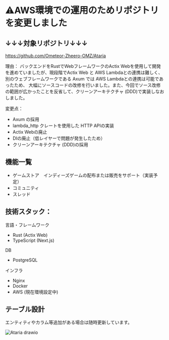 # ⚠️AWS環境での運用のためリポジトリを変更しました
## ↓↓↓対象リポジトリ↓↓↓

https://github.com/Ometeor-Zheero-OMZ/Ataria

理由：
バックエンドをRustでWebフレームワークのActix Webを使用して開発を進めていましたが、現段階でActix Web と AWS Lambdaとの連携は難しく、別のウェブフレームワークである Axum では AWS Lambdaとの連携は可能であったため、
大幅にソースコードの改修を行いました。また、今回でソース改修の範囲が広かったことを反省して、クリーンアーキテクチャ (DDD)で実装しなおしました。

変更点：
- Axum の採用
- lambda_http クレートを使用した HTTP APIの実装
- Actix Webの廃止
- DIの廃止（低レイヤーで問題が発生したため）
- クリーンアーキテクチャ (DDD)の採用

## 機能一覧

- ゲームストア　インディーズゲームの配布または販売をサポート（実装予定）
- コミュニティ
- スレッド

## 技術スタック：

言語・フレームワーク
- Rust (Actix Web)
- TypeScript (Next.js)

DB
- PostgreSQL

インフラ
- Nginx
- Docker
- AWS (現在環境設定中)

## テーブル設計
エンティティやカラム等追加がある場合は随時更新しています。

![Ataria drawio](https://github.com/user-attachments/assets/5053d5e5-318d-48b3-8c79-a48e2bab7c1c)
